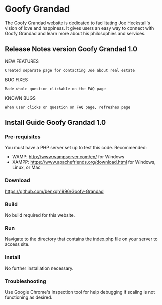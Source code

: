 # Goofy Grandad

The Goofy Grandad website is dedicated to facilitating Joe Heckstall's vision of love and happiness. It gives users an easy way to connect with Goofy Grandad and learn more about his philosophies and services.

## Release Notes version Goofy Grandad 1.0

NEW FEATURES

    Created separate page for contacting Joe about real estate 

BUG FIXES

    Made whole question clickable on the FAQ page

KNOWN BUGS

    When user clicks on question on FAQ page, refreshes page

## Install Guide Goofy Grandad 1.0

### Pre-requisites
You must have a PHP server set up to test this code. Recommended:
- WAMP: http://www.wampserver.com/en/ for Windows
- XAMPP: https://www.apachefriends.org/download.html for Windows, Linux, or Mac

### Download
https://github.com/benxgh1996/Goofy-Grandad

### Build
No build required for this website.

### Run
Navigate to the directory that contains the index.php file on your server to access site.

### Install
No further installation necessary.

### Troubleshooting
Use Google Chrome's Inspection tool for help debugging if scaling is not functioning as desired.